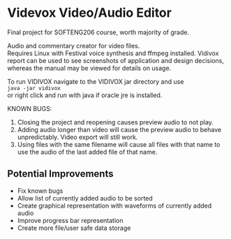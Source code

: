 # Videvox Video/Audio Editor
Final project for SOFTENG206 course, worth majority of grade.

Audio and commentary creator for video files.  
Requires Linux with Festival voice synthesis and ffmpeg installed.  Vidivox report can be used to see screenshots of application and design decisions, whereas the manual may be viewed for details on usage.

To run VIDIVOX navigate to the VIDIVOX jar directory and use  
`java -jar vidivox`  
or right click and run with java if oracle jre is installed.  

KNOWN BUGS:
1. Closing the project and reopening causes preview audio to not play.  
2. Adding audio longer than video will cause the preview audio to behave unpredictably.  Video export will still work.  
3. Using files with the same filename will cause all files with that name to use the audio of the last added file of that name.  

## Potential Improvements

 - Fix known bugs
 - Allow list of currently added audio to be sorted
 - Create graphical representation with waveforms of currently added audio
 - Improve progress bar representation
 - Create more file/user safe data storage
